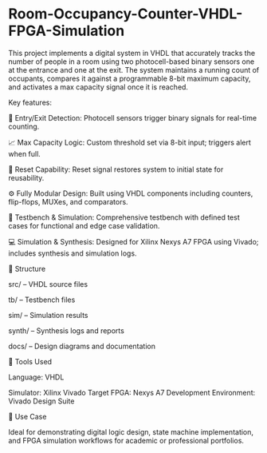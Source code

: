 # Room-Occupancy-Counter-VHDL-FPGA-Simulation
This project implements a digital system in VHDL that accurately tracks the number of people in a room using two photocell-based binary sensors one at the entrance and one at the exit. The system maintains a running count of occupants, compares it against a programmable 8-bit maximum capacity, and activates a max capacity signal once it is reached.


Key features:

🚪 Entry/Exit Detection: Photocell sensors trigger binary signals for real-time counting.

📈 Max Capacity Logic: Custom threshold set via 8-bit input; triggers alert when full.

🔁 Reset Capability: Reset signal restores system to initial state for reusability.

⚙️ Fully Modular Design: Built using VHDL components including counters, flip-flops, MUXes, and comparators.

🧪 Testbench & Simulation: Comprehensive testbench with defined test cases for functional and edge case validation.

💻 Simulation & Synthesis: Designed for Xilinx Nexys A7 FPGA using Vivado; includes synthesis and simulation logs.


📁 Structure

src/ – VHDL source files

tb/ – Testbench files

sim/ – Simulation results

synth/ – Synthesis logs and reports

docs/ – Design diagrams and documentation


🚀 Tools Used

Language: VHDL

Simulator: Xilinx Vivado
Target FPGA: Nexys A7
Development Environment: Vivado Design Suite

📌 Use Case

Ideal for demonstrating digital logic design, state machine implementation, and FPGA simulation workflows for academic or professional portfolios.

